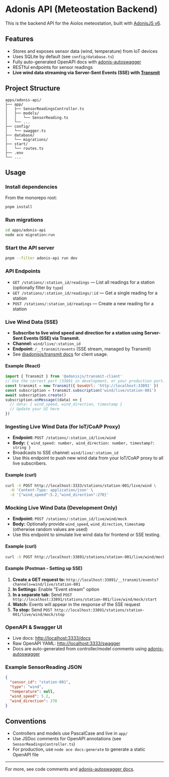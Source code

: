# Adonis API (Meteostation Backend)

This is the backend API for the Aiolos meteostation, built with [AdonisJS v6](https://adonisjs.com/).

## Features
- Stores and exposes sensor data (wind, temperature) from IoT devices
- Uses SQLite by default (see `config/database.ts`)
- Fully auto-generated OpenAPI docs with [adonis-autoswagger](https://github.com/ad-on-is/adonis-autoswagger)
- RESTful endpoints for sensor readings
- **Live wind data streaming via Server-Sent Events (SSE) with [Transmit](https://docs.adonisjs.com/guides/transmit/introduction)**

## Project Structure
```
apps/adonis-api/
├── app/
│   ├── SensorReadingsController.ts
│   ├── models/
│   │   └── SensorReading.ts
│   └── ...
├── config/
│   └── swagger.ts
├── database/
│   └── migrations/
├── start/
│   └── routes.ts
├── .env
└── ...
```

## Usage

### Install dependencies
From the monorepo root:
```sh
pnpm install
```

### Run migrations
```sh
cd apps/adonis-api
node ace migration:run
```

### Start the API server
```sh
pnpm --filter adonis-api run dev
```

### API Endpoints
- `GET /stations/:station_id/readings` — List all readings for a station (optionally filter by `type`)
- `GET /stations/:station_id/readings/:id` — Get a single reading for a station
- `POST /stations/:station_id/readings` — Create a new reading for a station

### Live Wind Data (SSE)
- **Subscribe to live wind speed and direction for a station using Server-Sent Events (SSE) via Transmit.**
- **Channel:** `wind/live/:station_id`
- **Endpoint:** `/__transmit/events` (SSE stream, managed by Transmit)
- See [@adonisjs/transmit docs](https://docs.adonisjs.com/guides/transmit/introduction) for client usage.

#### Example (React)
```js
import { Transmit } from '@adonisjs/transmit-client'
// Use the correct port (33891 in development, or your production port)
const transmit = new Transmit({ baseUrl: 'http://localhost:33891' })
const subscription = transmit.subscription('wind/live/station-001')
await subscription.create()
subscription.onMessage((data) => {
  // data: { wind_speed, wind_direction, timestamp }
  // Update your UI here
})
```

### Ingesting Live Wind Data (for IoT/CoAP Proxy)
- **Endpoint:** `POST /stations/:station_id/live/wind`
- **Body:** `{ wind_speed: number, wind_direction: number, timestamp?: string }`
- Broadcasts to SSE channel: `wind/live/:station_id`
- Use this endpoint to push new wind data from your IoT/CoAP proxy to all live subscribers.

#### Example (curl)
```sh
curl -X POST http://localhost:3333/stations/station-001/live/wind \
  -H 'Content-Type: application/json' \
  -d '{"wind_speed":5.2,"wind_direction":270}'
```

### Mocking Live Wind Data (Development Only)
- **Endpoint:** `POST /stations/:station_id/live/wind/mock`
- **Body:** Optionally provide `wind_speed`, `wind_direction`, `timestamp` (otherwise random values are used)
- Use this endpoint to simulate live wind data for frontend or SSE testing.

#### Example (curl)
```sh
curl -X POST http://localhost:33891/stations/station-001/live/wind/mock
```

#### Example (Postman - Setting up SSE)
1. **Create a GET request to:** `http://localhost:33891/__transmit/events?channels=wind/live/station-001`
2. **In Settings:** Enable "Event stream" option
3. **In a separate tab:** Send `POST http://localhost:33891/stations/station-001/live/wind/mock/start`
4. **Watch:** Events will appear in the response of the SSE request
5. **To stop:** Send `POST http://localhost:33891/stations/station-001/live/wind/mock/stop`

### OpenAPI & Swagger UI
- Live docs: [http://localhost:3333/docs](http://localhost:3333/docs)
- Raw OpenAPI YAML: [http://localhost:3333/swagger](http://localhost:3333/swagger)
- Docs are auto-generated from controller/model comments using [adonis-autoswagger](https://github.com/ad-on-is/adonis-autoswagger)

### Example SensorReading JSON
```json
{
  "sensor_id": "station-001",
  "type": "wind",
  "temperature": null,
  "wind_speed": 5.2,
  "wind_direction": 270
}
```

## Conventions
- Controllers and models use PascalCase and live in `app/`
- Use JSDoc comments for OpenAPI annotations (see `SensorReadingsController.ts`)
- For production, use `node ace docs:generate` to generate a static OpenAPI file

---

For more, see code comments and [adonis-autoswagger docs](https://github.com/ad-on-is/adonis-autoswagger).

